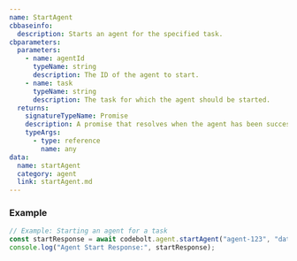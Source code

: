 ```yaml
---
name: StartAgent
cbbaseinfo:
  description: Starts an agent for the specified task.
cbparameters:
  parameters:
    - name: agentId
      typeName: string
      description: The ID of the agent to start.
    - name: task
      typeName: string
      description: The task for which the agent should be started.
  returns:
    signatureTypeName: Promise
    description: A promise that resolves when the agent has been successfully started.
    typeArgs:
      - type: reference
        name: any
data:
  name: startAgent
  category: agent
  link: startAgent.md
---
```

<CBBaseInfo/>
<CBParameters/>

### Example

```js
// Example: Starting an agent for a task
const startResponse = await codebolt.agent.startAgent("agent-123", "dataProcessing");
console.log("Agent Start Response:", startResponse);

```